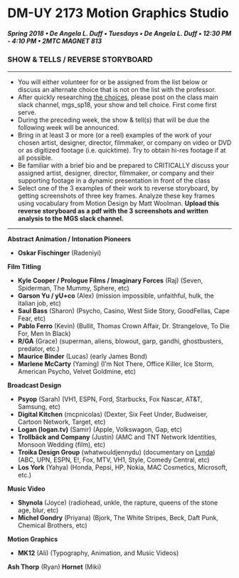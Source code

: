 # DM-UY 2173 Motion Graphics Studio

##### Spring 2018 • De Angela L. Duff • Tuesdays • De Angela L. Duff • 12:30 PM - 4:10 PM • 2MTC MAGNET 813

### SHOW & TELLS / REVERSE STORYBOARD

---

* You will either volunteer for or be assigned from the list below or discuss an alternate choice that is not on the list with the professor. 
* After quickly researching [the choices](https://deangela.gitbooks.io/motion-graphics-studio-spring-2018/content/show_and_tells.html), please post on the class main slack channel, mgs_sp18, your show and tell choice. First come first serve.
* During the preceding week, the show & tell(s) that will be due the following week will be announced. 
* Bring in at least 3 or more (or a reel) examples of the work of your chosen artist, designer, director, filmmaker, or company on video or DVD or as digitized footage (i.e. quicktime). Try to obtain hi-res footage if at all possible.
* Be familiar with a brief bio and be prepared to CRITICALLY discuss your assigned artist, designer, director, filmmaker, or company and their supporting footage in a dynamic presentation in front of the class
* Select one of the 3 examples of their work to reverse storyboard, by getting screenshots of three key frames. Analyze these key frames using vocabulary from Motion Design by Matt Woolman. **Upload this reverse storyboard as a pdf with the 3 screenshots and written analysis to the MGS slack channel.**

---

**Abstract Animation / Intonation Pioneers**
* **Oskar Fischinger** (Radeniyi)

**Film Titling**
* **Kyle Cooper / Prologue Films / Imaginary Forces** (Raj)
(Seven, Spiderman, The Mummy, Sphere, etc)
* **Garson Yu / yU+co** (Alex)
(mission impossible, unfaithful, hulk, the italian job, etc)
* **Saul Bass** (Sharon)
(Psycho, Casino, West Side Story, GoodFellas, Cape Fear, etc)
* **Pablo Ferro** (Kevin)
(Bullit, Thomas Crown Affair, Dr. Strangelove, To Die For, Men In Black)
* **R/GA** (Grace)
(superman, aliens, blowout, garp, gandhi, ghostbusters, predator, etc.)
* **Maurice Binder** (Lucas)
(early James Bond)
* **Marlene McCarty** (Yaming)
(I’m Not There, Office Killer, Ice Storm, American Psycho, Velvet Goldmine, etc)

**Broadcast Design**
* **Psyop** (Sarah)
(VH1, ESPN, Ford, Starbucks, Fox Nascar, AT&T, Samsung, etc)
* **Digital Kitchen** (mcpnicolas)
(Dexter, Six Feet Under, Budweiser, Cartoon Network, Target, etc)
* **Logan (logan.tv)** (Samir)
(Apple, Volkswagon, Gap, etc)
* **Trollbäck and Company** (Justin)
(AMC and TNT Network Identities, Monsoon Wedding (film), etc)
* **Troika Design Group** (whatwouldjennydu) (documentary on [Lynda](http://nyu.edu/lynda))
(ABC, UPN, ESPN, E!, Fox, MTV, VH1, Style, Comedy Central, etc)
* **Los York** (Yahya)
(Honda, Pepsi, HP, Nokia, MAC Cosmetics, Microsoft, etc.)

**Music Video**
* **Shynola** (Joyce)
(radiohead, unkle, the rapture, queens of the stone age, blur, etc)
* **Michel Gondry** (Priyana)
(Bjork, The White Stripes, Beck, Daft Punk, Chemical Brothers, etc)

**Motion Graphics**
* **MK12** (Ali)
(Typography, Animation, and Music Videos)

**Ash Thorp** (Ryan)
**Hornet** (Miki)